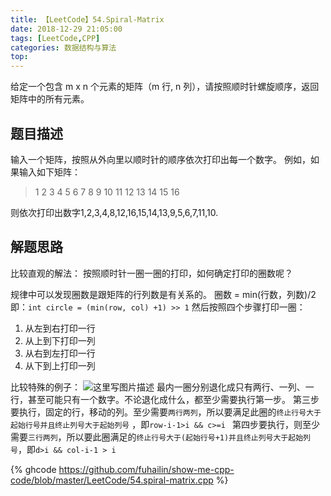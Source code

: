 ```yaml
---
title: 【LeetCode】54.Spiral-Matrix
date: 2018-12-29 21:05:00
tags: [LeetCode,CPP]
categories: 数据结构与算法
top:
---
```

给定一个包含 m x n 个元素的矩阵（m 行, n 列），请按照顺时针螺旋顺序，返回矩阵中的所有元素。

<!--more-->

## 题目描述
输入一个矩阵，按照从外向里以顺时针的顺序依次打印出每一个数字。
例如，如果输入如下矩阵：

> 1 2 3 4
> 5 6 7 8
> 9 10 11 12
> 13 14 15 16

则依次打印出数字1,2,3,4,8,12,16,15,14,13,9,5,6,7,11,10.

## 解题思路
比较直观的解法：
按照顺时针一圈一圈的打印，如何确定打印的圈数呢？

规律中可以发现圈数是跟矩阵的行列数是有关系的。
圈数 = min(行数，列数)/2  即：`int circle = (min(row, col) +1) >> 1`
然后按照四个步骤打印一圈：

 1. 从左到右打印一行
 2. 从上到下打印一列
 3. 从右到左打印一行
 4. 从下到上打印一列

比较特殊的例子：
![这里写图片描述](http://static.oschina.net/uploads/img/201607/22091117_YCPI.jpg)
最内一圈分别退化成只有两行、一列、一行，甚至可能只有一个数字。不论退化成什么，都至少需要执行第一步。
第三步要执行，固定的行，移动的列。至少需要`两行两列`，所以要满足此圈的`终止行号大于起始行号并且终止列号大于起始列号` ，即`row-i-1>i && c>=i `
第四步要执行，则至少需要`三行两列`，所以要此圈满足的`终止行号大于(起始行号+1)并且终止列号大于起始列号`，即`d>i && col-i-1 > i`

{% ghcode https://github.com/fuhailin/show-me-cpp-code/blob/master/LeetCode/54.spiral-matrix.cpp %}
